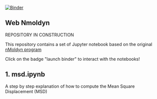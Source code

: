 [![Binder](https://mybinder.org/badge.svg)](https://mybinder.org/v2/gh/gchevrot/WebNmoldyn/master)

Web Nmoldyn
------------

REPOSITORY IN CONSTRUCTION

This repository contains a set of Jupyter notebook based on the original
[nMoldyn program](http://dx.doi.org/10.1002/jcc.23035)

Click on the badge "launch binder" to interact with the notebooks!

## 1. msd.ipynb

A step by step explanation of how to compute the Mean Square Displacement
(MSD)



